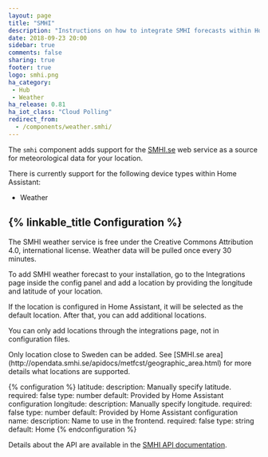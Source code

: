 ```yaml
---
layout: page
title: "SMHI"
description: "Instructions on how to integrate SMHI forecasts within Home Assistant."
date: 2018-09-23 20:00
sidebar: true
comments: false
sharing: true
footer: true
logo: smhi.png
ha_category:
 - Hub
 - Weather
ha_release: 0.81
ha_iot_class: "Cloud Polling"
redirect_from:
  - /components/weather.smhi/
---
```


The `smhi` component adds support for the [SMHI.se](https://www.smhi.se/) web service as a source for meteorological data for your location.

There is currently support for the following device types within Home Assistant:

- Weather

## {% linkable_title Configuration %}

The SMHI weather service is free under the Creative Commons Attribution 4.0, international license. Weather data will be pulled once every 30 minutes.

To add SMHI weather forecast to your installation, go to the Integrations page inside the config panel and add a location by providing the longitude and latitude of your location.

If the location is configured in Home Assistant, it will be selected as the default location. After that, you can add additional locations.

<p class='note warning'>
You can only add locations through the integrations page, not in configuration files.
</p>

<p class='note warning'>
Only location close to Sweden can be added. See [SMHI.se area](http://opendata.smhi.se/apidocs/metfcst/geographic_area.html) for more details what locations are supported.
</p>

{% configuration %}
latitude:
  description: Manually specify latitude.
  required: false
  type: number
  default: Provided by Home Assistant configuration
longitude:
  description: Manually specify longitude.
  required: false
  type: number
  default: Provided by Home Assistant configuration
name:
  description: Name to use in the frontend.
  required: false
  type: string
  default: Home
{% endconfiguration %}

Details about the API are available in the [SMHI API documentation](http://opendata.smhi.se/apidocs/metfcst/index.html).
